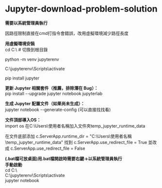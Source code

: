 # Jupyter-download-problem-solution

**需要以系統管理員執行**

因路徑限制直接在cmd打指令會錯誤，改用虛擬環境減少路徑長度  

**用虛擬環境安裝**  
cd C:\  # 切換到根目錄

python -m venv jupyterenv

C:\jupyterenv\Scripts\activate

pip install jupyter

**更新 Jupyter 相關套件（推薦，排除潛在 Bug）：**  
pip install --upgrade jupyter notebook jupyterlab

**生成 Jupyter 配置文件（如果尚未生成）：**  
jupyter notebook --generate-config (可以直接找找看)

**文件頂部導入OS：**  
import os
在C:\\Users\\使用者名稱加入文件夾temp_jupyter_runtime_data

在文件底部添加 c.ServerApp.runtime_dir = "C:\\Users\\使用者名稱\\temp_jupyter_runtime_data"
找到
c.ServerApp.use_redirect_file = True 並改成 c.ServerApp.use_redirect_file = False

**(.bat檔可放桌面)用.bat檔開啟時需要右鍵->以系統管理員執行**  
**手動啟動**  
cd C:\  
C:\jupyterenv\Scripts\activate   
jupyter notebook

